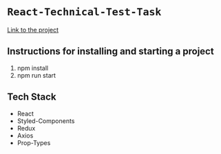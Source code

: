 # `React-Technical-Test-Task`

[Link to the project](https://artem-mehes.github.io/react-technical-test-task/)

## Instructions for installing and starting a project

1. npm install 
2. npm run start

## Tech Stack
* React
* Styled-Components
* Redux
* Axios
* Prop-Types